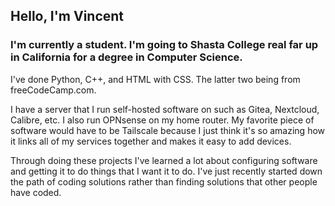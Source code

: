 <!--
**bincent0929/bincent0929** is a ✨ _special_ ✨ repository because its `README.md` (this file) appears on your GitHub profile.

Here are some ideas to get you started:

- 🔭 I’m currently working on ...
- 🌱 I’m currently learning ...
- 👯 I’m looking to collaborate on ...
- 🤔 I’m looking for help with ...
- 💬 Ask me about ...
- 📫 How to reach me: ...
- 😄 Pronouns: ...
- ⚡ Fun fact: ...
-->

## Hello, I'm Vincent

### I'm currently a student. I'm going to Shasta College real far up in California for a degree in Computer Science.

I've done Python, C++, and HTML with CSS. The latter two being from freeCodeCamp.com.

I have a server that I run self-hosted software on such as Gitea, Nextcloud, Calibre, etc. I also run OPNsense on my home router. My favorite piece of software would have to be Tailscale because I just think it's so amazing how it links all of my services together and makes it easy to add devices.

Through doing these projects I've learned a lot about configuring software and getting it to do things that I want it to do. I've just recently started down the path of coding solutions rather than finding solutions that other people have coded.